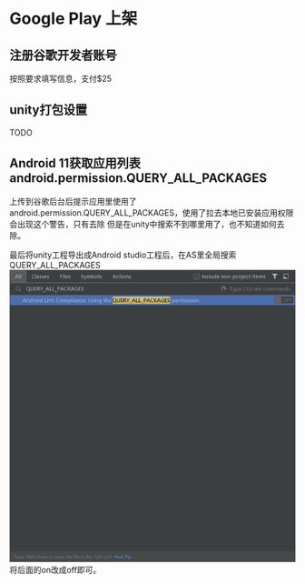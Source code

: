 # Google Play 上架
## 注册谷歌开发者账号
按照要求填写信息，支付$25

## unity打包设置
TODO

## Android 11获取应用列表 android.permission.QUERY_ALL_PACKAGES
上传到谷歌后台后提示应用里使用了android.permission.QUERY_ALL_PACKAGES，使用了拉去本地已安装应用权限会出现这个警告，只有去除
但是在unity中搜索不到哪里用了，也不知道如何去除。

最后将unity工程导出成Android studio工程后，在AS里全局搜索QUERY_ALL_PACKAGES
![img](https://github.com/h87545645/Blog/blob/main/image/as_QUERY_ALL_PACKAGES.png)
将后面的on改成off即可。
